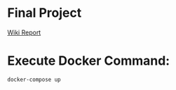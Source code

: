 # Final Project
[Wiki Report](https://github.com/gramadin/BDA-696-FTW/wiki/Docker-%7C-MariaDB-%7C-Historical-Baseball-predictive-model)

# Execute Docker Command:

`docker-compose up`


